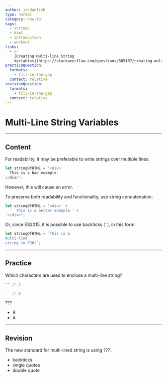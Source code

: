 ```yaml
---
author: jordanfish
type: normal
category: how-to
tags:
  - strings
  - html
  - introduction
  - workout
links:
  - >-
    [Creating Multi-line String
    Variables](https://stackoverflow.com/questions/805107/creating-multiline-strings-in-javascript/6247331#6247331){discussion}
practiceQuestion:
  formats:
    - fill-in-the-gap
  context: relative
revisionQuestion:
  formats:
    - fill-in-the-gap
  context: relative
---
```


# Multi-Line String Variables


---

## Content

For readability, it may be preferable to write strings over multiple lines:

```javascript
let stringOfHTML = "<div>
  This is a bad example.
</div>";
```

However, this will cause an error. 

To preserve both readability and functionality, use string concatenation:

```javascript
let stringOfHTML = '<div>' +
  '  This is a better example.' +
'</div>';
```

Or, since ES2015, it is possible to use backticks (`` ` ``), in this form:

```javascript
let stringOfHTML = `This is a 
multi-line
string in ES6!`;
```


---

## Practice

Which characters are used to enclose a multi-line string?

```js
"" // A
```

```js
`` // B
```

???

- B
- A


---

## Revision

The new standard for multi-lined string is using ??? .

- backticks
- single quotes
- double quote
 
